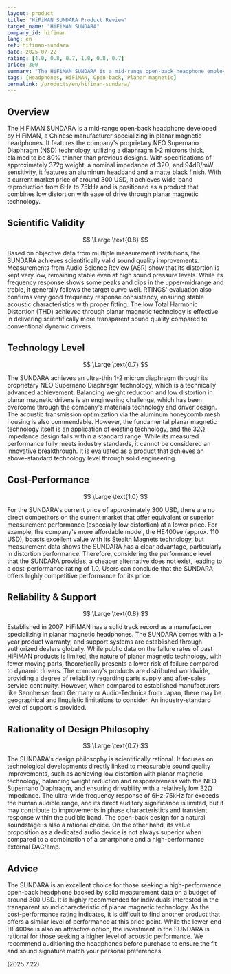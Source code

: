 ```yaml
---
layout: product
title: "HiFiMAN SUNDARA Product Review"
target_name: "HiFiMAN SUNDARA"
company_id: hifiman
lang: en
ref: hifiman-sundara
date: 2025-07-22
rating: [4.0, 0.8, 0.7, 1.0, 0.8, 0.7]
price: 300
summary: "The HiFiMAN SUNDARA is a mid-range open-back headphone employing planar magnetic technology, achieving excellent measurement performance and scientifically valid sound quality improvements. It offers high competitiveness in its price range."
tags: [Headphones, HiFiMAN, Open-back, Planar magnetic]
permalink: /products/en/hifiman-sundara/
---
```

## Overview

The HiFiMAN SUNDARA is a mid-range open-back headphone developed by HiFiMAN, a Chinese manufacturer specializing in planar magnetic headphones. It features the company's proprietary NEO Supernano Diaphragm (NSD) technology, utilizing a diaphragm 1-2 microns thick, claimed to be 80% thinner than previous designs. With specifications of approximately 372g weight, a nominal impedance of 32Ω, and 94dB/mW sensitivity, it features an aluminum headband and a matte black finish. With a current market price of around 300 USD, it achieves wide-band reproduction from 6Hz to 75kHz and is positioned as a product that combines low distortion with ease of drive through planar magnetic technology.

## Scientific Validity

$$ \Large \text{0.8} $$

Based on objective data from multiple measurement institutions, the SUNDARA achieves scientifically valid sound quality improvements. Measurements from Audio Science Review (ASR) show that its distortion is kept very low, remaining stable even at high sound pressure levels. While its frequency response shows some peaks and dips in the upper-midrange and treble, it generally follows the target curve well. RTINGS' evaluation also confirms very good frequency response consistency, ensuring stable acoustic characteristics with proper fitting. The low Total Harmonic Distortion (THD) achieved through planar magnetic technology is effective in delivering scientifically more transparent sound quality compared to conventional dynamic drivers.

## Technology Level

$$ \Large \text{0.7} $$

The SUNDARA achieves an ultra-thin 1-2 micron diaphragm through its proprietary NEO Supernano Diaphragm technology, which is a technically advanced achievement. Balancing weight reduction and low distortion in planar magnetic drivers is an engineering challenge, which has been overcome through the company's materials technology and driver design. The acoustic transmission optimization via the aluminum honeycomb mesh housing is also commendable. However, the fundamental planar magnetic technology itself is an application of existing technology, and the 32Ω impedance design falls within a standard range. While its measured performance fully meets industry standards, it cannot be considered an innovative breakthrough. It is evaluated as a product that achieves an above-standard technology level through solid engineering.

## Cost-Performance

$$ \Large \text{1.0} $$

For the SUNDARA's current price of approximately 300 USD, there are no direct competitors on the current market that offer equivalent or superior measurement performance (especially low distortion) at a lower price. For example, the company's more affordable model, the HE400se (approx. 110 USD), boasts excellent value with its Stealth Magnets technology, but measurement data shows the SUNDARA has a clear advantage, particularly in distortion performance. Therefore, considering the performance level that the SUNDARA provides, a cheaper alternative does not exist, leading to a cost-performance rating of 1.0. Users can conclude that the SUNDARA offers highly competitive performance for its price.

## Reliability & Support

$$ \Large \text{0.8} $$

Established in 2007, HiFiMAN has a solid track record as a manufacturer specializing in planar magnetic headphones. The SUNDARA comes with a 1-year product warranty, and support systems are established through authorized dealers globally. While public data on the failure rates of past HiFiMAN products is limited, the nature of planar magnetic technology, with fewer moving parts, theoretically presents a lower risk of failure compared to dynamic drivers. The company's products are distributed worldwide, providing a degree of reliability regarding parts supply and after-sales service continuity. However, when compared to established manufacturers like Sennheiser from Germany or Audio-Technica from Japan, there may be geographical and linguistic limitations to consider. An industry-standard level of support is provided.

## Rationality of Design Philosophy

$$ \Large \text{0.7} $$

The SUNDARA's design philosophy is scientifically rational. It focuses on technological developments directly linked to measurable sound quality improvements, such as achieving low distortion with planar magnetic technology, balancing weight reduction and responsiveness with the NEO Supernano Diaphragm, and ensuring drivability with a relatively low 32Ω impedance. The ultra-wide frequency response of 6Hz-75kHz far exceeds the human audible range, and its direct auditory significance is limited, but it may contribute to improvements in phase characteristics and transient response within the audible band. The open-back design for a natural soundstage is also a rational choice. On the other hand, its value proposition as a dedicated audio device is not always superior when compared to a combination of a smartphone and a high-performance external DAC/amp.

## Advice

The SUNDARA is an excellent choice for those seeking a high-performance open-back headphone backed by solid measurement data on a budget of around 300 USD. It is highly recommended for individuals interested in the transparent sound characteristic of planar magnetic technology. As the cost-performance rating indicates, it is difficult to find another product that offers a similar level of performance at this price point. While the lower-end HE400se is also an attractive option, the investment in the SUNDARA is rational for those seeking a higher level of acoustic performance. We recommend auditioning the headphones before purchase to ensure the fit and sound signature match your personal preferences.

(2025.7.22)
